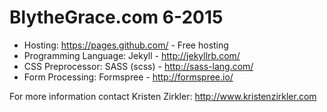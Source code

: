 # BlytheGrace.com 6-2015

* Hosting: https://pages.github.com/ - Free hosting
* Programming Language: Jekyll - http://jekyllrb.com/ 
* CSS Preprocessor: SASS (scss) - http://sass-lang.com/ 
* Form Processing: Formspree - http://formspree.io/

For more information contact Kristen Zirkler: http://www.kristenzirkler.com
